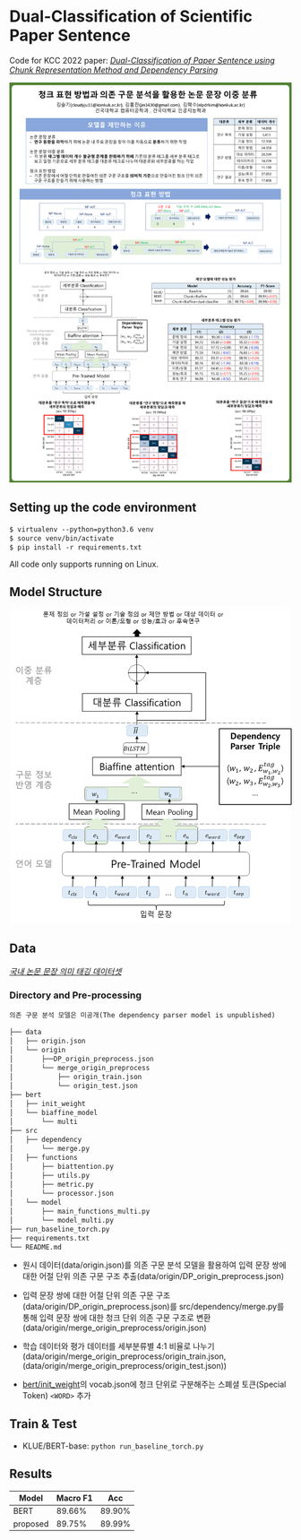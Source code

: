 # Dual-Classification of Scientific Paper Sentence
Code for KCC 2022 paper: *[Dual-Classification of Paper Sentence using Chunk Representation Method and Dependency Parsing](https://www.dbpia.co.kr/journal/articleDetail?nodeId=NODE11113336)*



<img src='kcc2022 poster.png' width='1000'>


## Setting up the code environment

```
$ virtualenv --python=python3.6 venv
$ source venv/bin/activate
$ pip install -r requirements.txt
```

All code only supports running on Linux.

## Model Structure

<img src='model.png' width='600'>



## Data

*[국내 논문 문장 의미 태깅 데이터셋](https://aida.kisti.re.kr/data/8d0fd6f4-4bf9-47ae-bd71-7d41f01ad9a6)*

### Directory and Pre-processing
`의존 구문 분석 모델은 미공개(The dependency parser model is unpublished)`
```
├── data
│   ├── origin.json
│   └── origin
│       ├──DP_origin_preprocess.json
│       └── merge_origin_preprocess
│           ├── origin_train.json
│           └── origin_test.json
├── bert
│   ├── init_weight
│   └── biaffine_model
│       └── multi
├── src
│   ├── dependency
│       └── merge.py
│   ├── functions
│       ├── biattention.py
│       ├── utils.py
│       ├── metric.py
│       └── processor.json
│   └── model
│       ├── main_functions_multi.py
│       └── model_multi.py
├── run_baseline_torch.py
├── requirements.txt
└── README.md
```

* 원시 데이터(data/origin.json)를 의존 구문 분석 모델을 활용하여 입력 문장 쌍에 대한 어절 단위 의존 구문 구조 추출(data/origin/DP_origin_preprocess.json)

* 입력 문장 쌍에 대한 어절 단위 의존 구문 구조(data/origin/DP_origin_preprocess.json)를 src/dependency/merge.py를 통해 입력 문장 쌍에 대한 청크 단위 의존 구문 구조로 변환(data/origin/merge_origin_preprocess/origin.json)

* 학습 데이터와 평가 데이터를 세부분류별 4:1 비율로 나누기(data/origin/merge_origin_preprocess/origin_train.json, (data/origin/merge_origin_preprocess/origin_test.json))

* [bert/init_weight](https://huggingface.co/klue/bert-base)의 vocab.json에 청크 단위로 구분해주는 스폐셜 토큰(Special Token) `<WORD>` 추가

## Train & Test

* KLUE/BERT-base: `python run_baseline_torch.py`

## Results 

| Model | Macro F1 | Acc |
|---|--------- |--------- |
| BERT | 89.66% | 89.90% |
| proposed | 89.75% | 89.99% |

